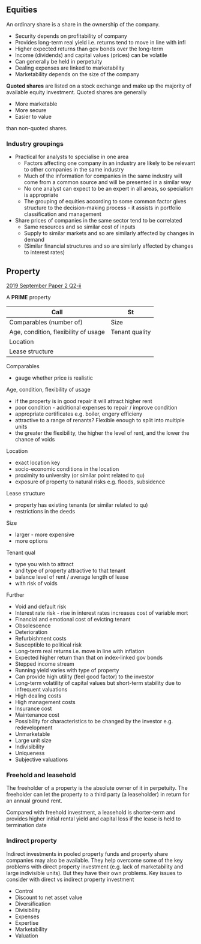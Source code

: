 
## Equities

An ordinary share is a share in the ownership of the company.

- Security depends on profitability of company
- Provides long-term real yield i.e. returns tend to move in line with infl
- Higher expected returns than gov bonds over the long-term
- Income (dividends) and capital values (prices) can be volatile
- Can generally be held in perpetuity
- Dealing expenses are linked to marketability
- Marketability depends on the size of the company

**Quoted shares** are listed on a stock exchange and make up the majority of
available equity investment.
Quoted shares are generally

- More marketable
- More secure
- Easier to value

than non-quoted shares.

### Industry groupings

- Practical for analysts to specialise in one area
    - Factors affecting one company in an industry are likely to be relevant
    to other companies in the same industry
    - Much of the information for companies in the same industry will come from
    a common source and will be presented in a similar way
    - No one analyst can expect to be an expert in all areas, so specialism is
    appropriate
    - The grouping of equities according to some common factor gives structure
    to the decision-making process - it assists in portfolio classification and
    management
- Share prices of companies in the same sector tend to be correlated
    - Same resources and so similar cost of inputs
    - Supply to similar markets and so are similarly affected by changes in
    demand
    - (Similar financial structures and so are similarly affected by changes to
    interest rates)

## Property

[2019 September Paper 2 Q2-ii](40-2019-09-02.md#2-ii)

A **PRIME** property

| Call | St |
|---|---|
| Comparables (number of) | Size |
| Age, condition, flexibility of usage | Tenant quality |
| Location | |
| Lease structure | |

Comparables

- gauge whether price is realistic

Age, condition, flexibility of usage

- if the property is in good repair it will attract higher rent
- poor condition - additional expenses to repair / improve condition
- appropriate certificates e.g. boiler, engery efficieny
- attractive to a range of renants? Flexible enough to split into multiple units
- the greater the flexibility, the higher the level of rent,
and the lower the chance of voids

Location

- exact location key
- socio-economic conditions in the location
- proximity to university (or similar point related to qu)
- exposure of property to natural risks e.g. floods, subsidence

Lease structure

- property has existing tenants (or similar related to qu)
- restrictions in the deeds

Size

- larger - more expensive
- more options

Tenant qual

- type you wish to attract
- and type of property attractive to that tenant
- balance level of rent / average length of lease
- with risk of voids

Further

- Void and default risk
- Interest rate risk - rise in interest rates increases cost of variable mort
- Financial and emotional cost of evicting tenant
- Obsolescence
- Deterioration
- Refurbishment costs
- Susceptible to political risk
- Long-term real returns i.e. move in line with inflation
- Expected higher return than that on index-linked gov bonds
- Stepped income stream
- Running yield varies with type of property
- Can provide high utility (feel good factor) to the investor
- Long-term volatility of capital values but short-term stability due to
infrequent valuations
- High dealing costs
- High management costs
- Insurance cost
- Maintenance cost
- Possibility for characteristics to be changed by the investor e.g.
redevelopment
- Unmarketable
- Large unit size
- Indivisibility
- Uniqueness
- Subjective valuations

### Freehold and leasehold

The freeholder of a property is the absolute owner of it in perpetuity.
The freeholder can let the property to a third party (a leaseholder) in return
for an annual ground rent.

Compared with freehold investment, a leasehold is shorter-term and provides
higher initial rental yield and capital loss if the lease is held to
termination date

### Indirect property

Indirect investments in pooled property funds and property share companies
may also be available.
They help overcome some of the key problems with direct property investment
(e.g. lack of marketability and large indivisible units).
But they have their own problems.
Key issues to consider with direct vs indirect property investment

- Control
- Discount to net asset value
- Diversification
- Divisibility
- Expenses
- Expertise
- Marketability
- Valuation
